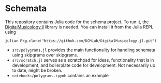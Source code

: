 # Schemata

This repository contains Julia code for the schema project.
To run it, the [DigitalMusicology.jl](https://github.com/DCMLab/DigitalMusicology.jl) library is needed.
You can install it from the Julia REPL using
```
julia> Pkg.clone("https://github.com/DCMLab/DigitalMusicology.jl.git")
```

* `src/polygrams.jl` provides the main functionality for handling schemata using skipgrams over skipgrams.
* `src/scratch.jl` serves as a scratchpad for ideas, functionality that is in development, and boilerplate code for development.
  Not necessarily up to date, might be broken.
* `notebooks/polygrams.ipynb` contains an example
